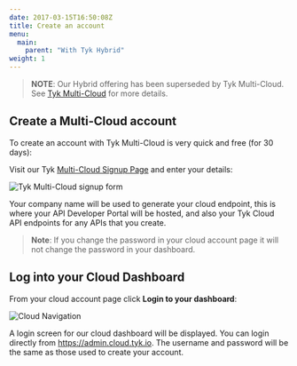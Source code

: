 ```yaml
---
date: 2017-03-15T16:50:08Z
title: Create an account
menu: 
  main:
    parent: "With Tyk Hybrid"
weight: 1
---
```


> **NOTE**: Our Hybrid offering has been superseded by Tyk Multi-Cloud. See [Tyk Multi-Cloud](https://tyk.io/api-gateway/cloud/#multi-cloud) for more details.

## <a name="create-an-account"></a>Create a Multi-Cloud account

To create an account with Tyk Multi-Cloud is very quick and free (for 30 days):

Visit our Tyk [Multi-Cloud Signup Page](https://cloud.tyk.io) and enter your details:

![Tyk Multi-Cloud signup form][2]

Your company name will be used to generate your cloud endpoint, this is where your API Developer Portal will be hosted, and also your Tyk Cloud API endpoints for any APIs that you create.

> **Note**: If you change the password in your cloud account page it will not change the password in your dashboard.

## <a name="log-into-your-cloud-dashboard"></a>Log into your Cloud Dashboard 

From your cloud account page click **Login to your dashboard**:

![Cloud Navigation][3]

A login screen for our cloud dashboard will be displayed. You can login directly from <https://admin.cloud.tyk.io>. The username and password will be the same as those used to create your account.

[1]: https://cloud.tyk.io
[2]: /docs/img/cloud/multi-cloud_signup_form.png
[3]: /docs/img/cloud/new_landing_page.png
[4]: /docs/img/cloud/DashLoginButton.png